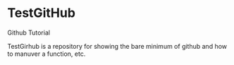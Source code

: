 # TestGitHub
Github Tutorial

TestGirhub is a repository for showing the bare minimum of github and how to manuver a function, etc.
